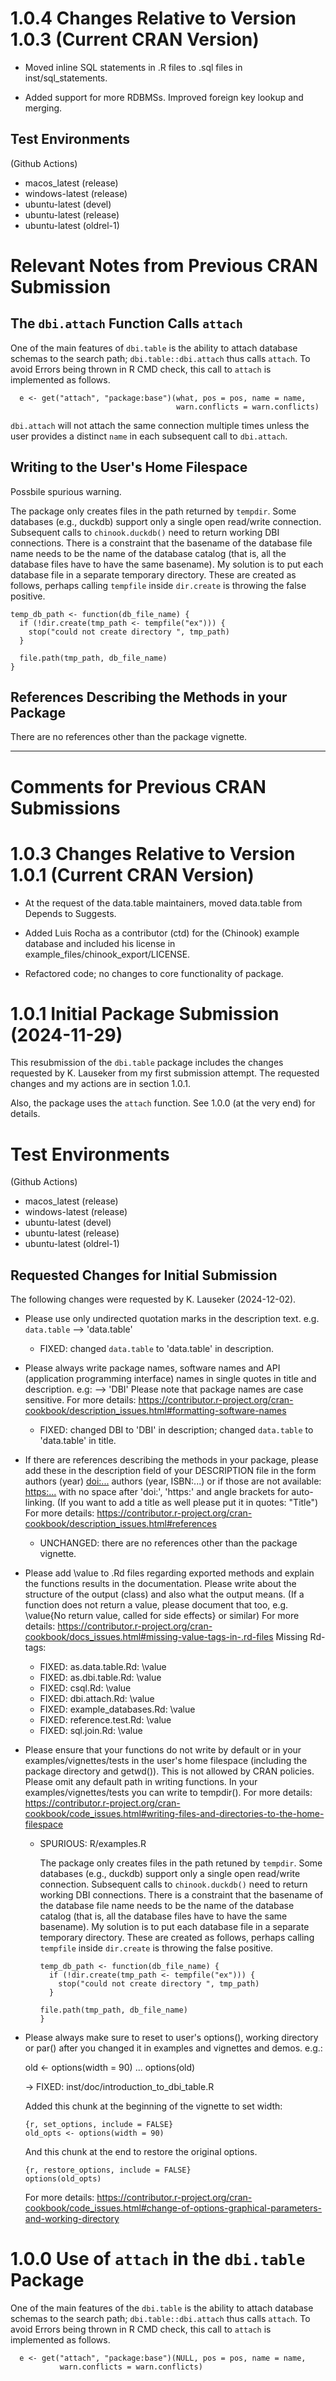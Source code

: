 # 1.0.4 Changes Relative to Version 1.0.3 (Current CRAN Version)

- Moved inline SQL statements in .R files to .sql files in inst/sql_statements.

- Added support for more RDBMSs. Improved foreign key lookup and merging.


## Test Environments

(Github Actions)

* macos_latest (release)
* windows-latest (release)
* ubuntu-latest (devel)
* ubuntu-latest (release)
* ubuntu-latest (oldrel-1)

# Relevant Notes from Previous CRAN Submission

## The `dbi.attach` Function Calls `attach`

One of the main features of `dbi.table` is the ability to attach database
schemas to the search path; `dbi.table::dbi.attach` thus calls `attach`.
To avoid Errors being thrown in R CMD check, this call to `attach` is
implemented as follows.
```
  e <- get("attach", "package:base")(what, pos = pos, name = name,
                                     warn.conflicts = warn.conflicts)
```

`dbi.attach` will not attach the same connection multiple times unless the user
provides a distinct `name` in each subsequent call to `dbi.attach`.


## Writing to the User's Home Filespace

Possbile spurious warning.

The package only creates files in the path returned by `tempdir`. Some databases
(e.g., duckdb) support only a single open read/write connection. Subsequent
calls to `chinook.duckdb()` need to return working DBI connections. There is a
constraint that the basename of the database file name needs to be the name of
the database catalog (that is, all the database files have to have the same
basename). My solution is to put each database file in a separate temporary
directory. These are created as follows, perhaps calling `tempfile` inside
`dir.create` is throwing the false positive.

```{r}
temp_db_path <- function(db_file_name) {
  if (!dir.create(tmp_path <- tempfile("ex"))) {
    stop("could not create directory ", tmp_path)
  }

  file.path(tmp_path, db_file_name)
}
```

## References Describing the Methods in your Package

There are no references other than the package vignette.


---

# Comments for Previous CRAN Submissions

# 1.0.3 Changes Relative to Version 1.0.1 (Current CRAN Version)

- At the request of the data.table maintainers, moved data.table from Depends
  to Suggests.

- Added Luis Rocha as a contributor (ctd) for the (Chinook) example database
  and included his license in example_files/chinook_export/LICENSE.

- Refactored code; no changes to core functionality of package.


# 1.0.1 Initial Package Submission (2024-11-29)

This resubmission of the `dbi.table` package includes the changes requested by
K. Lauseker from my first submission attempt. The requested changes and my
actions are in section 1.0.1.

Also, the package uses the `attach` function. See 1.0.0 (at the very end) for
details.


# Test Environments

(Github Actions)

* macos_latest (release)
* windows-latest (release)
* ubuntu-latest (devel)
* ubuntu-latest (release)
* ubuntu-latest (oldrel-1)


## Requested Changes for Initial Submission

The following changes were requested by K. Lauseker (2024-12-02).

- Please use only undirected quotation marks in the description text. e.g.
  `data.table` --> 'data.table'
  - FIXED: changed `data.table` to 'data.table' in description.


- Please always write package names, software names and API (application
  programming interface) names in single quotes in title and description.
  e.g: --> 'DBI'
  Please note that package names are case sensitive.
  For more details:
  <https://contributor.r-project.org/cran-cookbook/description_issues.html#formatting-software-names>
  - FIXED: changed DBI to 'DBI' in description; changed `data.table` to
           'data.table' in title.


- If there are references describing the methods in your package, please
  add these in the description field of your DESCRIPTION file in the form
  authors (year) <doi:...>
  authors (year, ISBN:...)
  or if those are not available: <https:...>
  with no space after 'doi:', 'https:' and angle brackets for
  auto-linking. (If you want to add a title as well please put it in
  quotes: "Title")
  For more details:
  <https://contributor.r-project.org/cran-cookbook/description_issues.html#references>
  - UNCHANGED: there are no references other than the package vignette.



- Please add \value to .Rd files regarding exported methods and explain
  the functions results in the documentation. Please write about the
  structure of the output (class) and also what the output means. (If a
  function does not return a value, please document that too, e.g.
  \value{No return value, called for side effects} or similar)
  For more details:
  <https://contributor.r-project.org/cran-cookbook/docs_issues.html#missing-value-tags-in-.rd-files>
  Missing Rd-tags:
  - FIXED: as.data.table.Rd: \value
  - FIXED: as.dbi.table.Rd: \value
  - FIXED: csql.Rd: \value
  - FIXED: dbi.attach.Rd: \value
  - FIXED: example_databases.Rd: \value
  - FIXED: reference.test.Rd: \value
  - FIXED: sql.join.Rd: \value



- Please ensure that your functions do not write by default or in your
  examples/vignettes/tests in the user's home filespace (including the
  package directory and getwd()). This is not allowed by CRAN policies.
  Please omit any default path in writing functions. In your
  examples/vignettes/tests you can write to tempdir().
  For more details:
  <https://contributor.r-project.org/cran-cookbook/code_issues.html#writing-files-and-directories-to-the-home-filespace>
  - SPURIOUS: R/examples.R

    The package only creates files in the path retuned
    by `tempdir`. Some databases (e.g., duckdb) support only a single open
    read/write connection. Subsequent calls to `chinook.duckdb()` need to return
    working DBI connections. There is a constraint that the basename of the
    database file name needs to be the name of the database catalog (that is,
    all the database files have to have the same basename). My solution is to
    put each database file in a separate temporary directory. These are created
    as follows, perhaps calling `tempfile` inside `dir.create` is throwing the
    false positive.
    ```{r}
    temp_db_path <- function(db_file_name) {
      if (!dir.create(tmp_path <- tempfile("ex"))) {
        stop("could not create directory ", tmp_path)
      }

    file.path(tmp_path, db_file_name)
    }
    ```
  
- Please always make sure to reset to user's options(), working directory
  or par() after you changed it in examples and vignettes and demos.
  e.g.:

  old <- options(width = 90)
  ...
  options(old)

  -> FIXED: inst/doc/introduction_to_dbi_table.R

  Added this chunk at the beginning of the vignette to set width:
  
  ```
  {r, set_options, include = FALSE}
  old_opts <- options(width = 90)
  ```

  And this chunk at the end to restore the original options.

  ```
  {r, restore_options, include = FALSE}
  options(old_opts)
  ```

  For more details:
  <https://contributor.r-project.org/cran-cookbook/code_issues.html#change-of-options-graphical-parameters-and-working-directory>


# 1.0.0 Use of `attach` in the `dbi.table` Package

One of the main features of the `dbi.table` is the ability to attach database
schemas to the search path; `dbi.table::dbi.attach` thus calls `attach`.
To avoid Errors being thrown in R CMD check, this call to `attach` is
implemented as follows.
```
  e <- get("attach", "package:base")(NULL, pos = pos, name = name,
           warn.conflicts = warn.conflicts)
```
